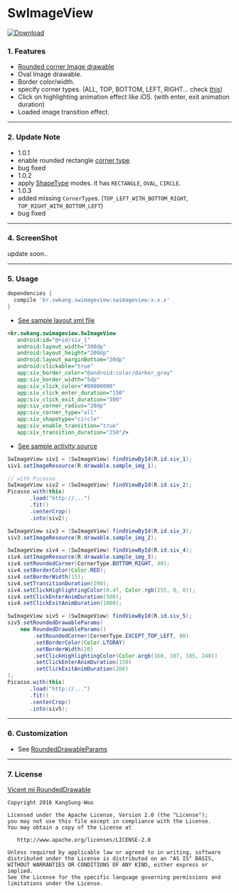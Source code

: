 # SwImageView  

[ ![Download](https://api.bintray.com/packages/burkdog/maven/swimageview/images/download.svg) ](https://bintray.com/burkdog/maven/swimageview/_latestVersion)
  
### 1. Features
 - [Rounded corner Image drawable](https://github.com/vinc3m1/RoundedImageView/blob/master/roundedimageview/src/main/java/com/makeramen/roundedimageview/RoundedDrawable.java)
 - Oval Image drawable. 
 - Border color/width. 
 - specify corner types. (ALL, TOP, BOTTOM, LEFT, RIGHT... check [this](https://github.com/ksu3101/SwImageView/blob/master/swimageview/src/main/java/kr/swkang/swimageview/utils/CornerType.java)) 
 - Click on highlighting animation effect like iOS. (with enter, exit animation duration)
 - Loaded image transition effect. 

---
### 2. Update Note
- 1.0.1 
 - enable rounded rectangle [corner type](https://github.com/ksu3101/SwImageView/blob/master/swimageview/src/main/java/kr/swkang/swimageview/utils/CornerType.java). 
 - bug fixed 
- 1.0.2
 - apply [ShapeType](https://github.com/ksu3101/SwImageView/blob/master/swimageview/src/main/java/kr/swkang/swimageview/utils/ShapeType.java) modes. it has `RECTANGLE`, `OVAL`, `CIRCLE`. 
- 1.0.3
 - added missing `CornerType`s. (`TOP_LEFT_WITH_BOTTOM_RIGHT`, `TOP_RIGHT_WITH_BOTTOM_LEFT`)
 - bug fixed 

---
### 4. ScreenShot
 update soon..  
  
---
### 5. Usage
```gradle
dependencies {
  compile 'kr.swkang.swimageview:swimageview:x.x.x'  
}
```
- [See sample layout xml file](https://github.com/ksu3101/SwImageView/blob/master/app/src/main/res/layout/activity_sample.xml)
```xml
<kr.swkang.swimageview.SwImageView
   android:id="@+id/siv_1"
   android:layout_width="300dp"
   android:layout_height="200dp"
   android:layout_marginBottom="20dp"
   android:clickable="true"
   app:siv_border_color="@android:color/darker_gray"
   app:siv_border_width="5dp"
   app:siv_click_color="#80000000"
   app:siv_click_enter_duration="150"
   app:siv_click_exit_duration="300"
   app:siv_corner_radius="20dp"
   app:siv_corner_type="all"
   app:siv_shapetype="circle"
   app:siv_enable_transition="true"
   app:siv_transition_duration="250"/>
```
- [See sample activity source](https://github.com/ksu3101/SwImageView/blob/master/app/src/main/java/kr/swkang/sampleswimageview/SampleActivity.java)
```java
SwImageView siv1 = (SwImageView) findViewById(R.id.siv_1);
siv1.setImageResource(R.drawable.sample_img_1);

// with Picasso
SwImageView siv2 = (SwImageView) findViewById(R.id.siv_2);
Picasso.with(this)
       .load("http://...")
       .fit()
       .centerCrop()
       .into(siv2);

SwImageView siv3 = (SwImageView) findViewById(R.id.siv_3);
siv3.setImageResource(R.drawable.sample_img_2);

SwImageView siv4 = (SwImageView) findViewById(R.id.siv_4);
siv4.setImageResource(R.drawable.sample_img_3);
siv4.setRoundedCorner(CornerType.BOTTOM_RIGHT, 40);
siv4.setBorderColor(Color.RED);
siv4.setBorderWidth(15);
siv4.setTransitionDuration(200);
siv4.setClickHighlightingColor(0.4f, Color.rgb(255, 0, 0));
siv4.setClickEnterAnimDuration(500);
siv4.setClickExitAnimDuration(1000);

SwImageView siv5 = (SwImageView) findViewById(R.id.siv_5);
siv5.setRoundedDrawableParams(
    new RoundedDrawableParams()
        .setRoundedCorner(CornerType.EXCEPT_TOP_LEFT, 80)
        .setBorderColor(Color.LTGRAY)
        .setBorderWidth(20)
        .setClickHighlightingColor(Color.argb(160, 107, 185, 240))
        .setClickEnterAnimDuration(150)
        .setClickExitAnimDuration(200)
);
Picasso.with(this)
       .load("http://...")
       .fit()
       .centerCrop()
       .into(siv5);
```

---
### 6. Customization
 - See [RoundedDrawableParams](https://github.com/ksu3101/SwImageView/blob/master/swimageview/src/main/java/kr/swkang/swimageview/utils/RoundedDrawableParams.java)

---
### 7. License 
[Vicent mi RoundedDrawable](https://github.com/vinc3m1/RoundedImageView)  
```
Copyright 2016 KangSung-Woo

Licensed under the Apache License, Version 2.0 (the "License");
you may not use this file except in compliance with the License.
You may obtain a copy of the License at

   http://www.apache.org/licenses/LICENSE-2.0

Unless required by applicable law or agreed to in writing, software
distributed under the License is distributed on an "AS IS" BASIS,
WITHOUT WARRANTIES OR CONDITIONS OF ANY KIND, either express or implied.
See the License for the specific language governing permissions and
limitations under the License.
```

